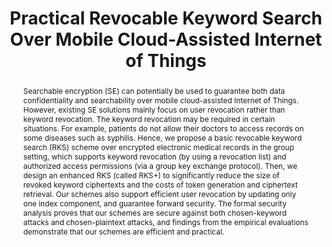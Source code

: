 ---
title: "Practical Revocable Keyword Search Over Mobile Cloud-Assisted Internet of Things"
authors:
- Shuqin Liu
- Yinbin Miao
- admin
- Xinghua Li
- Kim-Kwang Raymond Choo
- Robert H. Deng
#author_notes:
#- "Equal contribution"
#- "Equal contribution"
#date: "2021"
doi: "10.1109/JIOT.2024.3398792"
weight: 1

# Schedule page publish date (NOT publication's date).
publishDate: "2024-05-09T00:00:00Z"

# Publication type.
# Accepts a single type but formatted as a YAML list (for Hugo requirements).
# Enter a publication type from the CSL standard.
publication_types: ["article-journal"]

# Publication name and optional abbreviated publication name.
publication: "*IEEE Internet of Things Journal* (IoTJ, **SCI 1**)"
publication_short: ""

abstract: Searchable encryption (SE) can potentially be used to guarantee both data confidentiality and searchability over mobile cloud-assisted Internet of Things. However, existing SE solutions mainly focus on user revocation rather than keyword revocation. The keyword revocation may be required in certain situations. For example, patients do not allow their doctors to access records on some diseases such as syphilis. Hence, we propose a basic revocable keyword search (RKS) scheme over encrypted electronic medical records in the group setting, which supports keyword revocation (by using a revocation list) and authorized access permissions (via a group key exchange protocol). Then, we design an enhanced RKS (called RKS+) to significantly reduce the size of revoked keyword ciphertexts and the costs of token generation and ciphertext retrieval. Our schemes also support efficient user revocation by updating only one index component, and guarantee forward security. The formal security analysis proves that our schemes are secure against both chosen-keyword attacks and chosen-plaintext attacks, and findings from the empirical evaluations demonstrate that our schemes are efficient and practical.


# Summary. An optional shortened abstract.
#summary: Lorem ipsum dolor sit amet, consectetur adipiscing elit. Duis posuere tellus ac convallis placerat. Proin tincidunt magna sed ex sollicitudin condimentum.

#tags:
#- Source Themes
#featured: false

# links:
# - name: ""
#   url: ""
url_pdf: 'https://ieeexplore.ieee.org/abstract/document/10527384'
#url_code: ''
#url_dataset: ''
#url_poster: ''
#url_project: ''
#url_slides: ''
#url_source: ''
#url_video: ''

# Featured image
# To use, add an image named `featured.jpg/png` to your page's folder. 
#image:
#  caption: 'Image credit: [**Unsplash**](https://unsplash.com/photos/jdD8gXaTZsc)'
#  focal_point: ""
#  preview_only: false

# Associated Projects (optional).
#   Associate this publication with one or more of your projects.
#   Simply enter your project's folder or file name without extension.
#   E.g. `internal-project` references `content/project/internal-project/index.md`.
#   Otherwise, set `projects: []`.
#projects: []

# Slides (optional).
#   Associate this publication with Markdown slides.
#   Simply enter your slide deck's filename without extension.
#   E.g. `slides: "example"` references `content/slides/example/index.md`.
#   Otherwise, set `slides: ""`.
#slides: example
---